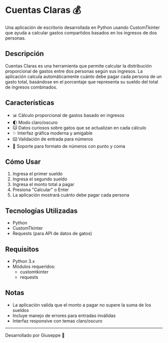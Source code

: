 # Cuentas Claras 💰

Una aplicación de escritorio desarrollada en Python usando CustomTkinter que ayuda a calcular gastos compartidos basados en los ingresos de dos personas.

## Descripción
Cuentas Claras es una herramienta que permite calcular la distribución proporcional de gastos entre dos personas según sus ingresos. La aplicación calcula automáticamente cuánto debe pagar cada persona de un gasto total, basándose en el porcentaje que representa su sueldo del total de ingresos combinados.

## Características
- 📊 Cálculo proporcional de gastos basado en ingresos
- 🌓 Modo claro/oscuro
- 🐱 Datos curiosos sobre gatos que se actualizan en cada cálculo
- ✨ Interfaz gráfica moderna y amigable
- ⌨️ Validación de entrada para números
- 🧮 Soporte para formato de números con punto y coma

## Cómo Usar
1. Ingresa el primer sueldo
2. Ingresa el segundo sueldo
3. Ingresa el monto total a pagar
4. Presiona "Calcular" o Enter
5. La aplicación mostrará cuánto debe pagar cada persona

## Tecnologías Utilizadas
- Python
- CustomTkinter
- Requests (para API de datos de gatos)

## Requisitos
- Python 3.x
- Módulos requeridos:
  - customtkinter
  - requests

## Notas
- La aplicación valida que el monto a pagar no supere la suma de los sueldos
- Incluye manejo de errores para entradas inválidas
- Interfaz responsive con temas claro/oscuro

---
Desarrollado por Giuseppe 🚀 